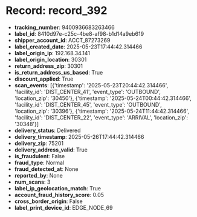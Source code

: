 # Record: record_392

- **tracking_number**: 9400936683263466
- **label_id**: 8410d97e-c25c-4be8-af98-b1d14a9eb619
- **shipper_account_id**: ACCT_87273269
- **label_created_date**: 2025-05-23T17:44:42.314466
- **label_origin_ip**: 192.168.34.141
- **label_origin_location**: 30301
- **return_address_zip**: 30301
- **is_return_address_us_based**: True
- **discount_applied**: True
- **scan_events**: [{'timestamp': '2025-05-23T20:44:42.314466', 'facility_id': 'DIST_CENTER_41', 'event_type': 'OUTBOUND', 'location_zip': '30450'}, {'timestamp': '2025-05-24T00:44:42.314466', 'facility_id': 'DIST_CENTER_45', 'event_type': 'OUTBOUND', 'location_zip': '30396'}, {'timestamp': '2025-05-24T11:44:42.314466', 'facility_id': 'DIST_CENTER_22', 'event_type': 'ARRIVAL', 'location_zip': '30348'}]
- **delivery_status**: Delivered
- **delivery_timestamp**: 2025-05-26T17:44:42.314466
- **delivery_zip**: 75201
- **delivery_address_valid**: True
- **is_fraudulent**: False
- **fraud_type**: Normal
- **fraud_detected_at**: None
- **reported_by**: None
- **num_scans**: 3
- **label_ip_geolocation_match**: True
- **account_fraud_history_score**: 0.05
- **cross_border_origin**: False
- **label_print_device_id**: EDGE_NODE_69